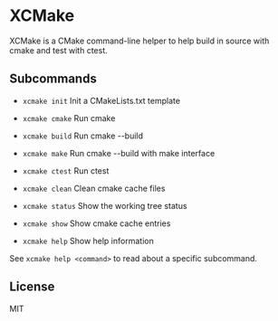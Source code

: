 # XCMake
XCMake is a CMake command-line helper to help build in source with cmake and test with ctest.

## Subcommands
* `xcmake init` Init a CMakeLists.txt template

* `xcmake cmake` Run cmake

* `xcmake build` Run cmake --build

* `xcmake make` Run cmake --build with make interface

* `xcmake ctest` Run ctest

* `xcmake clean` Clean cmake cache files

* `xcmake status` Show the working tree status

* `xcmake show` Show cmake cache entries

* `xcmake help` Show help information

See `xcmake help <command>` to read about a specific subcommand.

## License
MIT

